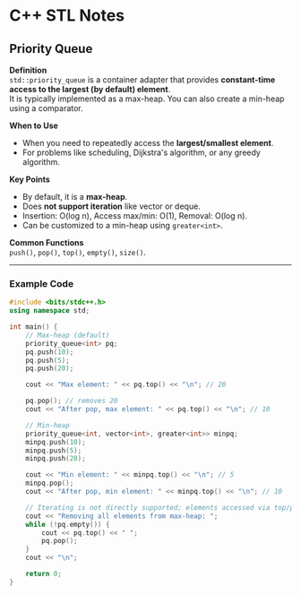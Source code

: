 # C++ STL Notes

## Priority Queue

**Definition**  
`std::priority_queue` is a container adapter that provides **constant-time access to the largest (by default) element**.  
It is typically implemented as a max-heap. You can also create a min-heap using a comparator.

**When to Use**  
- When you need to repeatedly access the **largest/smallest element**.  
- For problems like scheduling, Dijkstra's algorithm, or any greedy algorithm.

**Key Points**  
- By default, it is a **max-heap**.  
- Does **not support iteration** like vector or deque.  
- Insertion: O(log n), Access max/min: O(1), Removal: O(log n).  
- Can be customized to a min-heap using `greater<int>`.

**Common Functions**  
`push()`, `pop()`, `top()`, `empty()`, `size()`.

---

### Example Code

```cpp
#include <bits/stdc++.h>
using namespace std;

int main() {
    // Max-heap (default)
    priority_queue<int> pq;
    pq.push(10);
    pq.push(5);
    pq.push(20);

    cout << "Max element: " << pq.top() << "\n"; // 20

    pq.pop(); // removes 20
    cout << "After pop, max element: " << pq.top() << "\n"; // 10

    // Min-heap
    priority_queue<int, vector<int>, greater<int>> minpq;
    minpq.push(10);
    minpq.push(5);
    minpq.push(20);

    cout << "Min element: " << minpq.top() << "\n"; // 5
    minpq.pop();
    cout << "After pop, min element: " << minpq.top() << "\n"; // 10

    // Iterating is not directly supported; elements accessed via top/pop
    cout << "Removing all elements from max-heap: ";
    while (!pq.empty()) {
        cout << pq.top() << " ";
        pq.pop();
    }
    cout << "\n";

    return 0;
}
